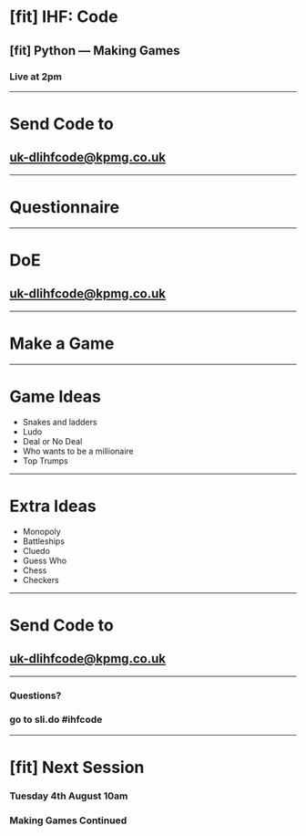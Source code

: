 # [fit] IHF: Code
## [fit] Python — Making Games
### Live at 2pm

---

# Send Code to
## uk-dlihfcode@kpmg.co.uk

---

# Questionnaire

---

# DoE
## uk-dlihfcode@kpmg.co.uk

---

# Make a Game

---

# Game Ideas
- Snakes and ladders
- Ludo
- Deal or No Deal
- Who wants to be a millionaire
- Top Trumps

---

# Extra Ideas
- Monopoly
- Battleships
- Cluedo
- Guess Who
- Chess
- Checkers

---

# Send Code to
## uk-dlihfcode@kpmg.co.uk

---

### Questions?
### go to sli.do #ihfcode

---

# [fit] Next Session
### Tuesday 4th August 10am
### Making Games Continued

